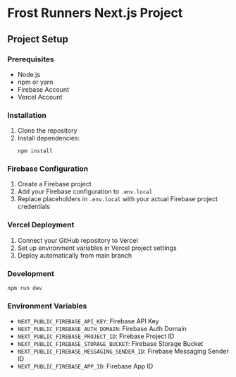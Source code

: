 # Frost Runners Next.js Project

## Project Setup

### Prerequisites
- Node.js
- npm or yarn
- Firebase Account
- Vercel Account

### Installation
1. Clone the repository
2. Install dependencies:
   ```
   npm install
   ```

### Firebase Configuration
1. Create a Firebase project
2. Add your Firebase configuration to `.env.local`
3. Replace placeholders in `.env.local` with your actual Firebase project credentials

### Vercel Deployment
1. Connect your GitHub repository to Vercel
2. Set up environment variables in Vercel project settings
3. Deploy automatically from main branch

### Development
```
npm run dev
```

### Environment Variables
- `NEXT_PUBLIC_FIREBASE_API_KEY`: Firebase API Key
- `NEXT_PUBLIC_FIREBASE_AUTH_DOMAIN`: Firebase Auth Domain
- `NEXT_PUBLIC_FIREBASE_PROJECT_ID`: Firebase Project ID
- `NEXT_PUBLIC_FIREBASE_STORAGE_BUCKET`: Firebase Storage Bucket
- `NEXT_PUBLIC_FIREBASE_MESSAGING_SENDER_ID`: Firebase Messaging Sender ID
- `NEXT_PUBLIC_FIREBASE_APP_ID`: Firebase App ID
